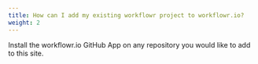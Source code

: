 ```yaml
---
title: How can I add my existing workflowr project to workflowr.io?
weight: 2
---
```


Install the workflowr.io GitHub App on any repository you would like to add to
this site.
